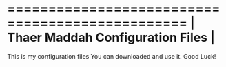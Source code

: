 ================================================
| Thaer Maddah Configuration Files |
================================================

This is my configuration files
You can downloaded and use it.
Good Luck!


